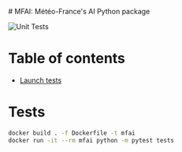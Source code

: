 # MFAI: Météo-France's AI Python package

![Unit Tests](https://github.com/meteofrance/mfai/actions/workflows/tests.yml/badge.svg)

# Table of contents

- [Launch tests](#tests)

# Tests

```bash
docker build . -f Dockerfile -t mfai
docker run -it --rm mfai python -m pytest tests
```



